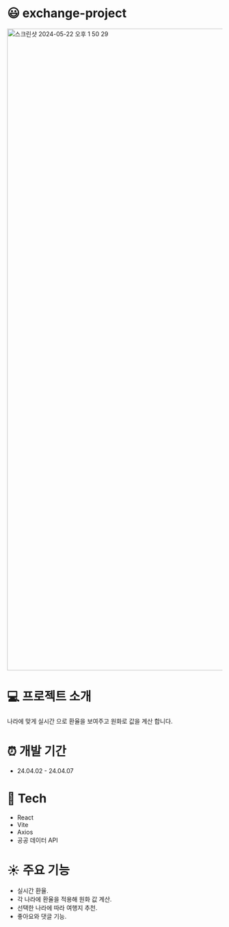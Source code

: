 # :smiley: exchange-project


<img width="1500" alt="스크린샷 2024-05-22 오후 1 50 29" src="https://github.com/ckdgus222/exchange_project/assets/114120454/cbc4da30-10d1-4ca6-9e1f-b042e686933d">


# :computer: 프로젝트 소개

나라에 맞게 실시간 으로 환율을 보여주고 
원화로 값을 계산 합니다.

# :alarm_clock: 개발 기간
* 24.04.02 - 24.04.07

# :wrench: Tech

* React
* Vite
* Axios
* 공공 데이터 API


# :sunny: 주요 기능

* 실시간 환율.
* 각 나라에 환율을 적용해 원화 값 계산.
* 선택한 나라에 따라 여행지 추천.
* 좋아요와 댓글 기능.
